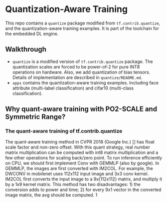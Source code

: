 # Quantization-Aware Training
This repo contains a `quantize` package modified from `tf.contrib.quantize`, and the quantization-aware training examples. It is part of the toolchain for the embedded DL engine. 

## Walkthrough
- `quantize` is a modified version of `tf.contrib.quantize` package. The quantization scales are forced to be power-of-2 for pure INT8 operations on hardware. Also, we add quantization of bias tensors. Details of implementation are described in `quantize/README.md`.
- `apps` contains the quantization-aware training examples. Including face attribute (multi-label classification) and cifar10 (multi-class classification).  

## Why quant-aware training with PO2-SCALE and Symmetric Range?

### The quant-aware training of tf.contrib.quantize
The quant-aware training method in CVPR 2018 (Google Inc.) [] has float scale factor and non-zero offset. With this quant strategy, real number matrix multiplication can be computed with int8 matrix multiplication and a few other operations for scaling back/zero point. To run inference efficiently on CPU, we should first implement Conv with GEMMLP (also by google). In GEMMLP, the images are first converted with IM2COL. For example, the DWCONV in mobilenet uses 112x112 input image and 3x3 conv kernel. IM2COL first converts the input image to a 9x(112x112) matrix, and multiply it by a 1x9 kernel matrix. This method has two disadvantages: 1) the conversion adds to power and time; 2) for every 9x1 vector in the converted image matrix, the avg should be computed. 1

